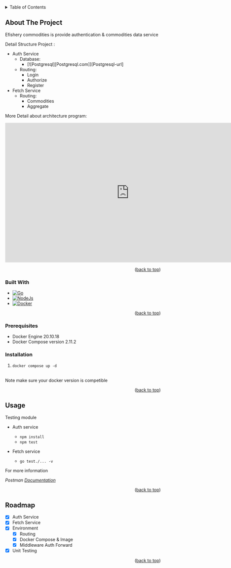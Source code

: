 <a name="readme-top"></a>
<!-- TABLE OF CONTENTS -->
<details>
  <summary>Table of Contents</summary>
  <ol>
    <li>
      <a href="#about-the-project">About The Project</a>
      <ul>
        <li><a href="#built-with">Built With</a></li>
      </ul>
    </li>
    <li><a href="#prerequisites">Prerequisites</a></li>
    <li><a href="#installation">Installation</a></li>
    <li><a href="#usage">Usage</a></li>
    <li><a href="#roadmap">Roadmap</a></li>
  </ol>
</details>



<!-- ABOUT THE PROJECT -->
## About The Project

Efishery commodities is provide authentication & commodities data service

Detail Structure Project :
* Auth Service
  * Database:
    * [![Postgresql][Postgresql.com]][Postgresql-url]
  * Routing:
    * Login
    * Authorize
    * Register
* Fetch Service
  * Routing:
    * Commodities
    * Aggregate

More Detail about architecture program:
<iframe style="border: 1px solid rgba(0, 0, 0, 0.1);" width="800" height="450" src="https://www.figma.com/embed?embed_host=share&url=https%3A%2F%2Fwww.figma.com%2Ffile%2FoVnEMhG7Y6BAq5VXbHYT4r%2Fefishery-reqruitment-design-backend%3Fnode-id%3D0%253A1%26t%3Dn5IwguYSyDga205K-1" allowfullscreen></iframe>

<p align="right">(<a href="#readme-top">back to top</a>)</p>



### Built With

* [![Go][Go.com]][Go-url]
* [![NodeJs][Node.com]][Node-url]
* [![Docker][Docker.com]][Docker-url]


<p align="right">(<a href="#readme-top">back to top</a>)</p>

### Prerequisites
* Docker Engine 20.10.18
* Docker Compose version 2.11.2

### Installation
1. ```docker compose up -d```
<br />
Note make sure your docker version is competible
<p align="right">(<a href="#readme-top">back to top</a>)</p>



<!-- USAGE EXAMPLES -->
## Usage
Testing module
  - Auth service
    - `npm install`
    - `npm test`

  - Fetch service
    - `go test./... -v`

For more information 

_Postman [Documentation](https://postman.com/belivine/workspace/efishery-backend)_

<p align="right">(<a href="#readme-top">back to top</a>)</p>



<!-- ROADMAP -->
## Roadmap

- [x] Auth Service
- [x] Fetch Service
- [x] Environment
    - [x] Routing
    - [x] Docker Compose & Image
    - [x] Middleware Auth Forward
- [x] Unit Testing
<p align="right">(<a href="#readme-top">back to top</a>)</p>

<!-- https://www.markdownguide.org/basic-syntax/#reference-style-links -->
[linkedin-url]: https://www.linkedin.com/in/muhammad-saiful-abdulah-079545186/
[Design-url]:https://www.figma.com/file/JrLuk8F8CwUI7QUBTkSh3G/Microservices-Docker?node-id=0%3A1
[GO.com]:https://img.shields.io/badge/GO%201.19-0769AD?style=flat&logo=go&logoColor=white
[GO-Url]:https://go.dev/
[Docker.com]:https://img.shields.io/badge/docker-003f8c?style=flat&logo=docker&logoColor=white
[Docker-Url]:https://www.docker.com/
[Node.com]:https://img.shields.io/badge/node.js-74b858?style=flat&logo=javascript&logoColor=white
[Node-Url]:https://nodejs.org/en/
